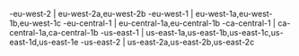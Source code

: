 -eu-west-2 | eu-west-2a,eu-west-2b  -eu-west-1 | eu-west-1a,eu-west-1b,eu-west-1c  -eu-central-1 | eu-central-1a,eu-central-1b  -ca-central-1 | ca-central-1a,ca-central-1b  -us-east-1 | us-east-1a,us-east-1b,us-east-1c,us-east-1d,us-east-1e  -us-east-2 | us-east-2a,us-east-2b,us-east-2c